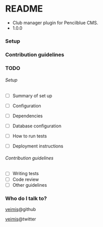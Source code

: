 # README #

* Club manager plugin for Pencilblue CMS.
* 1.0.0

### Setup ###

### Contribution guidelines ###

### TODO ###

###### Setup ######

- [ ] Summary of set up
- [ ] Configuration
- [ ] Dependencies
- [ ] Database configuration
- [ ] How to run tests
- [ ] Deployment instructions


###### Contribution guidelines ######

- [ ] Writing tests
- [ ] Code review
- [ ] Other guidelines

### Who do I talk to? ###

[veimis](https://github.com/veimis)@github

[veimis](https://twitter.com/veimis)@twitter
